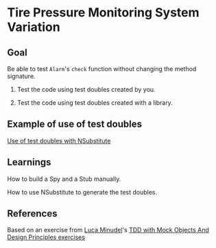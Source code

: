 # Tire Pressure Monitoring System Variation

## Goal
Be able to test `Alarm`'s `check` function without changing the method signature.

1. Test the code using test doubles created by you.

2. Test the code using test doubles created with a library.

## Example of use of test doubles 
[Use of test doubles with NSubstitute](https://gist.github.com/franreyes/575c81082ede41208784950d1a445cac)

## Learnings
How to build a Spy and a Stub manually.

How to use NSubstitute to generate the test doubles.

## References

Based on an exercise from [Luca Minudel](https://twitter.com/lukadotnet?lang=en)'s [TDD with Mock Objects And Design Principles exercises](https://github.com/lucaminudel/TDDwithMockObjectsAndDesignPrinciples)
